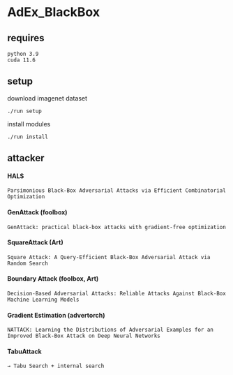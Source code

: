 # AdEx_BlackBox

## requires

    python 3.9
    cuda 11.6

## setup

download imagenet dataset

```
./run setup
```

install modules

```
./run install
```

## attacker

#### HALS

    Parsimonious Black-Box Adversarial Attacks via Efficient Combinatorial Optimization

#### GenAttack (foolbox)

    GenAttack: practical black-box attacks with gradient-free optimization

#### SquareAttack (Art)

    Square Attack: A Query-Efficient Black-Box Adversarial Attack via Random Search

#### Boundary Attack (foolbox, Art)

    Decision-Based Adversarial Attacks: Reliable Attacks Against Black-Box Machine Learning Models

#### Gradient Estimation (advertorch)

    NATTACK: Learning the Distributions of Adversarial Examples for an Improved Black-Box Attack on Deep Neural Networks

#### TabuAttack

    → Tabu Search + internal search
